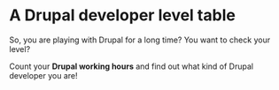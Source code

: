 <h1>A Drupal developer level table</h1>
<p>So, you are playing with Drupal for a long time? You want to check your level?</p>
<p>Count your <b>Drupal working hours</b> and find out what kind of Drupal developer you are!</p>
